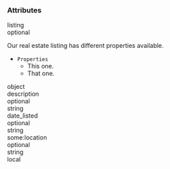 <div class="attributes">
    <div class="attributesTitle">
        <h3 class="attributesTitleText">Attributes</h3></div>
    <div class="attributesList">
        <div class="attributeObject">
            <div class="attributeObjectMembers">
                <div class="attributeObjectMemberContainer">
                    <div class="attributeObjectMember isExpanded isExpandableCollapsible isObject">
                        <div class="attributeObjectMemberToggle">
                            <div class="attributeToggle isExpanded"><span class="attributeToggleIcon"></span></div>
                        </div>
                        <div class="attributeObjectMemberKey">
                            <div class="attributeKey">listing</div>
                        </div>
                        <div class="attributeObjectMemberRequirement">
                            <div class="attributeRequirement isOptional"><span class="attributeRequirementIcon"></span><span class="attributeRequirementTooltip"><div class="attributeTooltip"><span class="attributeTooltipText">optional</span></div>
                            </span>
                        </div>
                    </div>
                    <div class="attributeObjectMemberDescription">
                        <div class="attributeDescription">
                            <p>Our real estate listing has different properties available.</p>
                            <ul>
                                <li><code>Properties</code>
                                    <ul>
                                        <li>This one.</li>
                                        <li>That one. </li>
                                    </ul>
                                </li>
                            </ul>
                        </div>
                    </div>
                    <div class="attributeObjectMemberType">
                        <div class="attributeType">object</div>
                    </div>
                    <div class="attributeObjectMemberValue">
                        <div class="attributeObject">
                            <div class="attributeObjectMembers">
                                <div class="attributeObjectMemberContainer">
                                    <div class="attributeObjectMember isExpanded">
                                        <div class="attributeObjectMemberToggle">
                                            <div class="attributeToggle isExpanded"><span class="attributeToggleIcon"></span></div>
                                        </div>
                                        <div class="attributeObjectMemberKey">
                                            <div class="attributeKey">description</div>
                                        </div>
                                        <div class="attributeObjectMemberRequirement">
                                            <div class="attributeRequirement isOptional"><span class="attributeRequirementIcon"></span><span class="attributeRequirementTooltip"><div class="attributeTooltip"><span class="attributeTooltipText">optional</span></div>
                                            </span>
                                        </div>
                                    </div>
                                    <div class="attributeObjectMemberDescription">
                                        <noscript></noscript>
                                    </div>
                                    <div class="attributeObjectMemberType">
                                        <div class="attributeType">string</div>
                                    </div>
                                </div>
                            </div>
                            <div class="attributeObjectMemberContainer">
                                <div class="attributeObjectMember isExpanded">
                                    <div class="attributeObjectMemberToggle">
                                        <div class="attributeToggle isExpanded"><span class="attributeToggleIcon"></span></div>
                                    </div>
                                    <div class="attributeObjectMemberKey">
                                        <div class="attributeKey">date_listed</div>
                                    </div>
                                    <div class="attributeObjectMemberRequirement">
                                        <div class="attributeRequirement isOptional"><span class="attributeRequirementIcon"></span><span class="attributeRequirementTooltip"><div class="attributeTooltip"><span class="attributeTooltipText">optional</span></div>
                                        </span>
                                    </div>
                                </div>
                                <div class="attributeObjectMemberDescription">
                                    <noscript></noscript>
                                </div>
                                <div class="attributeObjectMemberType">
                                    <div class="attributeType">string</div>
                                </div>
                            </div>
                        </div>
                        <div class="attributeObjectMemberContainer">
                            <div class="attributeObjectMember isExpanded">
                                <div class="attributeObjectMemberToggle">
                                    <div class="attributeToggle isExpanded"><span class="attributeToggleIcon"></span></div>
                                </div>
                                <div class="attributeObjectMemberKey">
                                    <div class="attributeKey">some:location</div>
                                </div>
                                <div class="attributeObjectMemberRequirement">
                                    <div class="attributeRequirement isOptional"><span class="attributeRequirementIcon"></span><span class="attributeRequirementTooltip"><div class="attributeTooltip"><span class="attributeTooltipText">optional</span></div>
                                    </span>
                                </div>
                            </div>
                            <div class="attributeObjectMemberDescription">
                                <noscript></noscript>
                            </div>
                            <div class="attributeObjectMemberType">
                                <div class="attributeType">string</div>
                            </div>
                            <div class="attributeObjectMemberValue">
                                <div class="attributeValue">local</div>
                            </div>
                        </div>
                    </div>
                </div>
            </div>
        </div>
    </div>
</div>
</div>
</div>
</div>
</div>